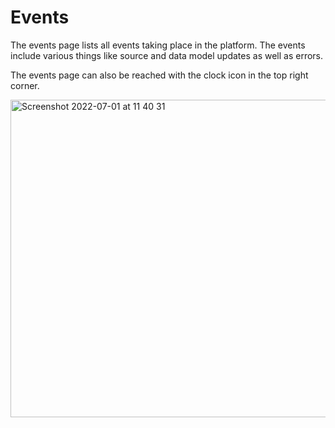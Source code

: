 # Events

The events page lists all events taking place in the platform. The events include various things like source and data model updates as well as errors. 

The events page can also be reached with the clock icon in the top right corner.

<img width="508" alt="Screenshot 2022-07-01 at 11 40 31" src="https://user-images.githubusercontent.com/4352260/176869749-a1ff5f13-6308-49fc-920b-51c5b29cf46d.png">
